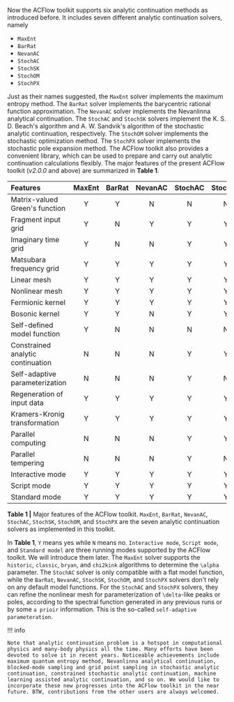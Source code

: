 Now the ACFlow toolkit supports six analytic continuation methods as introduced before. It includes seven different analytic continuation solvers, namely

* `MaxEnt`
* `BarRat`
* `NevanAC`
* `StochAC`
* `StochSK`
* `StochOM`
* `StochPX`

Just as their names suggested, the `MaxEnt` solver implements the maximum entropy method. The `BarRat` solver implements the barycentric rational function approximation. The `NevanAC` solver implements the Nevanlinna analytical continuation. The `StochAC` and `StochSK` solvers implement the K. S. D. Beach's algorithm and A. W. Sandvik's algorithm of the stochastic analytic continuation, respectively. The `StochOM` solver implements the stochastic optimization method. The `StochPX` solver implements the stochastic pole expansion method. The ACFlow toolkit also provides a convenient library, which can be used to prepare and carry out analytic continuation calculations flexibly. The major features of the present ACFlow toolkit (*v2.0.0* and above) are summarized in **Table 1**.

| Features | MaxEnt | BarRat | NevanAC | StochAC | StochSK | StochOM | StochPX |
| :------- | :----: | :----: | :-----: | :-----: | :-----: | :-----: | :-----: |
|Matrix-valued Green's function | Y | Y | N | N | N | N | Y |
|Fragment input grid            | Y | N | Y | Y | Y | Y | Y |
|Imaginary time grid            | Y | N | N | Y | Y | Y | N |
|Matsubara frequency grid       | Y | Y | Y | Y | Y | Y | Y |
|Linear mesh                    | Y | Y | Y | Y | Y | Y | Y |
|Nonlinear mesh                 | Y | Y | Y | Y | Y | Y | Y |
|Fermionic kernel               | Y | Y | Y | Y | Y | Y | Y |
|Bosonic kernel                 | Y | Y | N | Y | Y | Y | Y |
|Self-defined model function    | Y | N | N | N | N | N | N |
|Constrained analytic continuation | N | N | N | Y | Y | Y | Y |
|Self-adaptive parameterization | N | N | N | Y | N | N | Y |
|Regeneration of input data     | Y | Y | Y | Y | Y | Y | Y |
|Kramers-Kronig transformation  | Y | Y | Y | Y | Y | Y | Y |
|Parallel computing             | N | N | N | Y | Y | Y | Y |
|Parallel tempering             | N | N | N | Y | N | N | N |
|Interactive mode               | Y | Y | Y | Y | Y | Y | Y |
|Script mode                    | Y | Y | Y | Y | Y | Y | Y |
|Standard mode                  | Y | Y | Y | Y | Y | Y | Y |

**Table 1 |** Major features of the ACFlow toolkit. `MaxEnt`, `BarRat`, `NevanAC`, `StochAC`, `StochSK`, `StochOM`, and `StochPX` are the seven analytic continuation solvers as implemented in this toolkit.

In **Table 1**, `Y` means yes while `N` means no. `Interactive mode`, `Script mode`, and `Standard model` are three running modes supported by the ACFlow toolkit. We will introduce them later. The `MaxEnt` solver supports the `historic`, `classic`, `bryan`, and `chi2kink` algorithms to determine the ``\alpha`` parameter. The `StochAC` solver is only compatible with a flat model function, while the `BarRat`, `NevanAC`, `StochSK`, `StochOM`, and `StochPX` solvers don't rely on any default model functions. For the `StochAC` and `StochPX` solvers, they can refine the nonlinear mesh for parameterization of ``\delta``-like peaks or poles, according to the spectral function generated in any previous runs or by some `a prioir` information. This is the so-called `self-adaptive parameteration`.

!!! info

    Note that analytic continuation problem is a hotspot in computational physics and many-body physics all the time. Many efforts have been devoted to solve it in recent years. Noticeable achievements include maximum quantum entropy method, Nevanlinna analytical continuation, blocked-mode sampling and grid point sampling in stochastic analytic continuation, constrained stochastic analytic continuation, machine learning assisted analytic continuation, and so on. We would like to incorporate these new progresses into the ACFlow toolkit in the near future. BTW, contributions from the other users are always welcomed.
